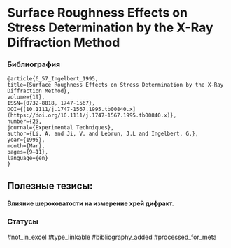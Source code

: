 # Surface Roughness Effects on Stress Determination by the X-Ray Diffraction Method

### Библиография
```
@article{6_57_Ingelbert_1995,
title={Surface Roughness Effects on Stress Determination by the X-Ray Diffraction Method},
volume={19},
ISSN={0732-8818, 1747-1567},
DOI={[10.1111/j.1747-1567.1995.tb00840.x](https://doi.org/10.1111/j.1747-1567.1995.tb00840.x)},
number={2},
journal={Experimental Techniques},
author={Li, A. and Ji, V. and Lebrun, J.L and Ingelbert, G.},
year={1995},
month={Mar},
pages={9–11},
language={en}
}
```

## Полезные тезисы:

#### Влияние шероховатости на измерение хрей дифракт.


### Статусы
#not_in_excel 
#type_linkable 
#bibliography_added
#processed_for_meta
